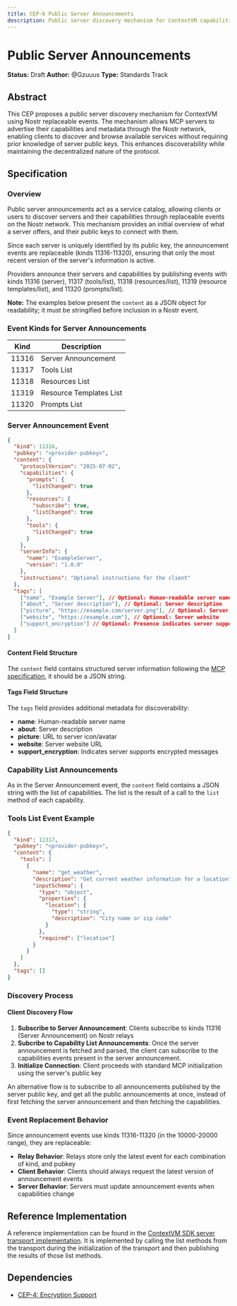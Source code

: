 ```yaml
---
title: CEP-6 Public Server Announcements
description: Public server discovery mechanism for ContextVM capabilities
---
```


# Public Server Announcements

**Status:** Draft
**Author:** @Gzuuus
**Type:** Standards Track

## Abstract

This CEP proposes a public server discovery mechanism for ContextVM using Nostr replaceable events. The mechanism allows MCP servers to advertise their capabilities and metadata through the Nostr network, enabling clients to discover and browse available services without requiring prior knowledge of server public keys. This enhances discoverability while maintaining the decentralized nature of the protocol.

## Specification

### Overview

Public server announcements act as a service catalog, allowing clients or users to discover servers and their capabilities through replaceable events on the Nostr network. This mechanism provides an initial overview of what a server offers, and their public keys to connect with them.

Since each server is uniquely identified by its public key, the announcement events are replaceable (kinds 11316-11320), ensuring that only the most recent version of the server's information is active.

Providers announce their servers and capabilities by publishing events with kinds 11316 (server), 11317 (tools/list), 11318 (resources/list), 11319 (resource templates/list), and 11320 (prompts/list).

**Note:** The examples below present the `content` as a JSON object for readability; it must be stringified before inclusion in a Nostr event.

### Event Kinds for Server Announcements

| Kind  | Description             |
| ----- | ----------------------- |
| 11316 | Server Announcement     |
| 11317 | Tools List              |
| 11318 | Resources List          |
| 11319 | Resource Templates List |
| 11320 | Prompts List            |

### Server Announcement Event

```json
{
  "kind": 11316,
  "pubkey": "<provider-pubkey>",
  "content": {
    "protocolVersion": "2025-07-02",
    "capabilities": {
      "prompts": {
        "listChanged": true
      },
      "resources": {
        "subscribe": true,
        "listChanged": true
      },
      "tools": {
        "listChanged": true
      }
    },
    "serverInfo": {
      "name": "ExampleServer",
      "version": "1.0.0"
    },
    "instructions": "Optional instructions for the client"
  },
  "tags": [
    ["name", "Example Server"], // Optional: Human-readable server name
    ["about", "Server description"], // Optional: Server description
    ["picture", "https://example.com/server.png"], // Optional: Server icon/avatar URL
    ["website", "https://example.com"], // Optional: Server website
    ["support_encryption"] // Optional: Presence indicates server supports encrypted messages
  ]
}
```

#### Content Field Structure

The `content` field contains structured server information following the [MCP specification](https://modelcontextprotocol.io/specification/2025-06-18/basic/lifecycle#initialization), it should be a JSON string.

#### Tags Field Structure

The `tags` field provides additional metadata for discoverability:

- **name**: Human-readable server name
- **about**: Server description
- **picture**: URL to server icon/avatar
- **website**: Server website URL
- **support_encryption**: Indicates server supports encrypted messages

### Capability List Announcements

As in the Server Announcement event, the `content` field contains a JSON string with the list of capabilities. The list is the result of a call to the `list` method of each capability.

### Tools List Event Example

```json
{
  "kind": 11317,
  "pubkey": "<provider-pubkey>",
  "content": {
    "tools": [
      {
        "name": "get_weather",
        "description": "Get current weather information for a location",
        "inputSchema": {
          "type": "object",
          "properties": {
            "location": {
              "type": "string",
              "description": "City name or zip code"
            }
          },
          "required": ["location"]
        }
      }
    ]
  },
  "tags": []
}
```

### Discovery Process

#### Client Discovery Flow

1. **Subscribe to Server Announcement**: Clients subscribe to kinds 11316 (Server Announcement) on Nostr relays
2. **Subcribe to Capability List Announcements**: Once the server announcement is fetched and parsed, the client can subscribe to the capabilities events present in the server announcement.
3. **Initialize Connection**: Client proceeds with standard MCP initialization using the server's public key

An alternative flow is to subscribe to all announcements published by the server public key, and get all the public announcements at once, instead of first fetching the server announcement and then fetching the capabilities.

### Event Replacement Behavior

Since announcement events use kinds 11316-11320 (in the 10000-20000 range), they are replaceable:

- **Relay Behavior**: Relays store only the latest event for each combination of kind, and pubkey
- **Client Behavior**: Clients should always request the latest version of announcement events
- **Server Behavior**: Servers must update announcement events when capabilities change

## Reference Implementation

A reference implementation can be found in the [ContextVM SDK server transport implementation](https://github.com/ContextVM/sdk/blob/master/src/transport/nostr-server-transport.ts). It is implemented by calling the list methods from the transport during the initialization of the transport and then publishing the results of those list methods.

## Dependencies

- [CEP-4: Encryption Support](/spec/ceps/cep-4)
